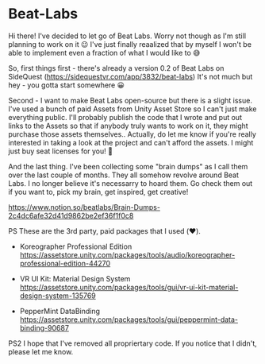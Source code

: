 # Beat-Labs

Hi there! I've decided to let go of Beat Labs. Worry not though as I'm still planning to work on it 😉 I've just finally reaalized that by myself I won't be able to implement even a fraction of what I would like to 😅

So, first things first - there's already a version 0.2 of Beat Labs on SideQuest (https://sidequestvr.com/app/3832/beat-labs) It's not much but hey - you gotta start somewhere 😀

Second - I want to make Beat Labs open-source but there is a slight issue. I've used a bunch of paid Assets from Unity Asset Store so I can't just make everything public. I'll probably publish the code that I wrote and put out links to the Assets so that if anybody truly wants to work on it, they might purchase those assets themselves.. Actually, do let me know if you're really interested in taking a look at the project and can't afford the assets. I might just buy seat licenses for you! 🤘

And the last thing. I've been collecting some "brain dumps" as I call them over the last couple of months. They all somehow revolve around Beat Labs. I no longer believe it's necessarry to hoard them. Go check them out if you want to, pick my brain, get inspired, get creative!

https://www.notion.so/beatlabs/Brain-Dumps-2c4dc6afe32d41d9862be2ef36f1f0c8

PS These are the 3rd party, paid packages that I used (❤️).

- Koreographer Professional Edition  
  https://assetstore.unity.com/packages/tools/audio/koreographer-professional-edition-44270

- VR UI Kit: Material Design System  
  https://assetstore.unity.com/packages/tools/gui/vr-ui-kit-material-design-system-135769

- PepperMint DataBinding  
  https://assetstore.unity.com/packages/tools/gui/peppermint-data-binding-90687

PS2 I hope that I've removed all propriertary code. If you notice that I didn't, please let me know.
